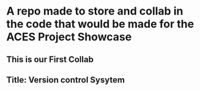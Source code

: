 # A repo made to store and collab in the code that would be made for the ACES Project Showcase
## This is our First Collab
##  Title: Version control Sysytem
